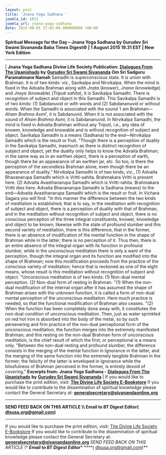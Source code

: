 ```yaml
---
layout: post
title: 'Jnana Yoga Sadhana '
joomla_id: 1012
joomla_url: jnana-yoga-sadhana
date: 2015-08-01 17:02:06.000000000 +00:00
---
```

**Spiritual Message for the Day – Jnana Yoga Sadhana by Gurudev Sri Swami Sivananda**
 **Baba Times Digest© | 1 August 2015 19.31 EST | New York Edition**
* * *
| 
**Jnana Yoga Sadhana**
**Divine Life Society Publication:** [**Dialogues From The Upanishads**](http://www.dlshq.org/books/es78.htm#intro) **by** [**Gurudev Sri Swami Sivananda**](http://www.dlshq.org/saints/siva.htm)
**Om Sri Sadguru Paramatmane Namah**
Samadhi is superconscious state. It is union with Brahman. It is of two kinds: viz., Savikalpa and Nirvikalpa. When the mind is fixed in the Advaita Brahman along with _Jnata_ (knower), _Jnana_ (knowledge) and _Jneya_ (knowable) (_Triputi sahita_), it is Savikalpa Samadhi. There is recognition of subject and object in this Samadhi. This Savikalpa Samadhi is of two kinds: (1) Sabdanuvid or with words and (2) Sabdananuvid or without words.
When the Samadhi is associated with the sound ‘I am Brahman—_Aham Brahma Asmi_’_,_ it is Sabdanuvid. When it is not associated with the sound of _Aham Brahma Asmi,_ it is Sabdananuvid.
In Nirvikalpa Samadhi, the mind is fixed in Advaita Brahman without any Triputi, i.e., any idea of knower, knowledge and knowable and is without recognition of subject and object. Savikalpa Samadhi is a means (Sadhana) to the end—Nirvikalpa Samadhi which is the result or fruit.
"Though there is a perception of duality in the Savikalpa Samadhi, inasmuch as there is distinct recognition of subject and object, yet the duality only helps to know the Advaita Brahman; in the same way as in an earthen object, there is a perception of earth, though there be an appearance of an earthen jar, etc. So too, is there the perception of the secondless Brahman alone, even though there be an appearance of duality."
Nirvikalpa Samadhi is of two kinds, viz., (1) Advaita Bhavanarupa Samadhi which is Vritti-sahita. Brahmakara Vritti is present here. (2) Advaita Avasthanarupa Samadhi which is Vritti-rahita. Brahmakara Vritti dies here. Advaita Bhavanarupa Samadhi is Sadhana (means) to the end—Advaita Avasthanarupa Samadhi which is the result or fruit.
In Vichara Sagara you will find: "In this manner the difference between the two kinds of meditation is established; that is to say, in the meditation with recognition of subject and object, there is a perception of duality with that of Brahman, and in the meditation without recognition of subject and object, there is no conscious perception of the three integral constituents, knower, knowledge and object to be known; likewise with the state of profound slumber and this second variety of meditation, there is this difference, that in the former, there is an absence of modification of the mental function in the shape of Brahman while in the latter, there is no perception of it. Thus then, there is an entire absence of the integral organ with its function in profound slumber, while in the unconscious meditation there is only a want of the perception, though the integral organ and its function are modified into the shape of Brahman; now this modification proceeds from the practice of the conscious variety of meditation; hence that is reckoned as one of the eight means, whose result is this meditation without recognition of subject and object.
"Unconscious meditation is of two kinds: (1) Non-dual mental perception. (2) Non-dual form of resting in Brahman.
"(1) When the non-dual modification of the internal organ after it has assumed the shape of Brahman arises with the unknown function, it is called a form of non-dual mental perception of the unconscious meditation. Here much practice is needed, so that the functional modification of Brahman also ceases.
"(2) When the function has been completely done away with, it constitutes the non-dual condition of unconscious meditation. Then, just as water sprinkled on red hot iron is absorbed into the body of the metal, so by such persevering and firm practice of the non-dual perceptional form of the unconscious meditation, the function merges into the extremely manifested Brahman; and this resting on the non-dual Brahman form of unconscious meditation, is the chief result of which the first, or perceptional is a means only.
"Between the non-dual resting and profound slumber, the difference consists in the merging of the mental function in Ignorance in the latter, and the merging of the same function into the extremely tangible Brahman in the former; the felicity of the latter is enveloped in Ignorance while the blissfulness of Brahman perceived in the former, is entirely devoid of covering."
**Excerpts from:**  **Jnana Yoga Sadhana -** [**Dialogues From The Upanishads**](http://www.dlshq.org/books/es78.htm#intro) **by** [**Gurudev Sri Swami Sivananda**](http://www.dlshq.org/saints/siva.htm)
 |
If you would like to purchase the print edition, visit: **[The Divine Life Society E-Bookstore](http://www.dlshq.org/download/download.htm)**
If you would like to contribute to the dissemination of spiritual knowledge please contact the General Secretary at: [](mailto:%20%3Cscript%20type=%27text/javascript%27%3E%20%3C%21--%20var%20prefix%20=%20%27ma%27%20+%20%27il%27%20+%20%27to%27;%20var%20path%20=%20%27hr%27%20+%20%27ef%27%20+%20%27=%27;%20var%20addy57016%20=%20%27generalsecretary%27%20+%20%27@%27;%20addy57016%20=%20addy57016%20+%20%27sivanandaonline%27%20+%20%27.%27%20+%20%27org%27;%20document.write%28%27%3Ca%20%27%20+%20path%20+%20%27%5C%27%27%20+%20prefix%20+%20%27:%27%20+%20addy57016%20+%20%27%5C%27%3E%27%29;%20document.write%28addy57016%29;%20document.write%28%27%3C%5C/a%3E%27%29;%20//--%3E%5Cn%20%3C/script%3E%3Cscript%20type=%27text/javascript%27%3E%20%3C%21--%20document.write%28%27%3Cspan%20style=%5C%27display:%20none;%5C%27%3E%27%29;%20//--%3E%20%3C/script%3EThis%20email%20address%20is%20being%20protected%20from%20spambots.%20You%20need%20JavaScript%20enabled%20to%20view%20it.%20%3Cscript%20type=%27text/javascript%27%3E%20%3C%21--%20document.write%28%27%3C/%27%29;%20document.write%28%27span%3E%27%29;%20//--%3E%20%3C/script%3E?subject=Contribution%20to%20Dissemination%20of%20Spiritual%20Knowledge) **generalsecretary@sivanandaonline.org**
****
**SEND FEED BACK ON THIS ARTICLE \\\ Email to BT Digest Editor[](mailto:%20%3Cscript%20type=%27text/javascript%27%3E%20%3C%21--%20var%20prefix%20=%20%27ma%27%20+%20%27il%27%20+%20%27to%27;%20var%20path%20=%20%27hr%27%20+%20%27ef%27%20+%20%27=%27;%20var%20addy72654%20=%20%27dlsusa.org%27%20+%20%27@%27;%20addy72654%20=%20addy72654%20+%20%27gmail%27%20+%20%27.%27%20+%20%27com%27;%20document.write%28%27%3Ca%20%27%20+%20path%20+%20%27%5C%27%27%20+%20prefix%20+%20%27:%27%20+%20addy72654%20+%20%27%5C%27%3E%27%29;%20document.write%28addy72654%29;%20document.write%28%27%3C%5C/a%3E%27%29;%20//--%3E%5Cn%20%3C/script%3E%3Cscript%20type=%27text/javascript%27%3E%20%3C%21--%20document.write%28%27%3Cspan%20style=%5C%27display:%20none;%5C%27%3E%27%29;%20//--%3E%20%3C/script%3EThis%20email%20address%20is%20being%20protected%20from%20spambots.%20You%20need%20JavaScript%20enabled%20to%20view%20it.%20%3Cscript%20type=%27text/javascript%27%3E%20%3C%21--%20document.write%28%27%3C/%27%29;%20document.write%28%27span%3E%27%29;%20//--%3E%20%3C/script%3E?subject=DLS%20Posts)( [dlsusa.org@gmail.com](mailto:dlsusa.org@gmail.com))**
* * *
  
If you would like to purchase the print edition, visit: [The Divine Life Society E-Bookstore](http://www.dlshq.org/download/download.htm)
If you would like to contribute to the dissemination of spiritual knowledge please contact the General Secretary at: **[generalsecretary@sivanandaonline.org](mailto:generalsecretary@sivanandaonline.org)**
**SEND FEED BACK ON THIS ARTICLE \\\**  **Email to BT Digest Editor**** [](mailto:%20%3Cscript%20type=%27text/javascript%27%3E%20%3C%21--%20var%20prefix%20=%20%27ma%27%20+%20%27il%27%20+%20%27to%27;%20var%20path%20=%20%27hr%27%20+%20%27ef%27%20+%20%27=%27;%20var%20addy72654%20=%20%27dlsusa.org%27%20+%20%27@%27;%20addy72654%20=%20addy72654%20+%20%27gmail%27%20+%20%27.%27%20+%20%27com%27;%20document.write%28%27%3Ca%20%27%20+%20path%20+%20%27%5C%27%27%20+%20prefix%20+%20%27:%27%20+%20addy72654%20+%20%27%5C%27%3E%27%29;%20document.write%28addy72654%29;%20document.write%28%27%3C%5C/a%3E%27%29;%20//--%3E%5Cn%20%3C/script%3E%3Cscript%20type=%27text/javascript%27%3E%20%3C%21--%20document.write%28%27%3Cspan%20style=%5C%27display:%20none;%5C%27%3E%27%29;%20//--%3E%20%3C/script%3EThis%20email%20address%20is%20being%20protected%20from%20spambots.%20You%20need%20JavaScript%20enabled%20to%20view%20it.%20%3Cscript%20type=%27text/javascript%27%3E%20%3C%21--%20document.write%28%27%3C/%27%29;%20document.write%28%27span%3E%27%29;%20//--%3E%20%3C/script%3E?subject=DLS%20Posts)****( [dlsusa.org@gmail.com](mailto:dlsusa.org@gmail.com))**  
